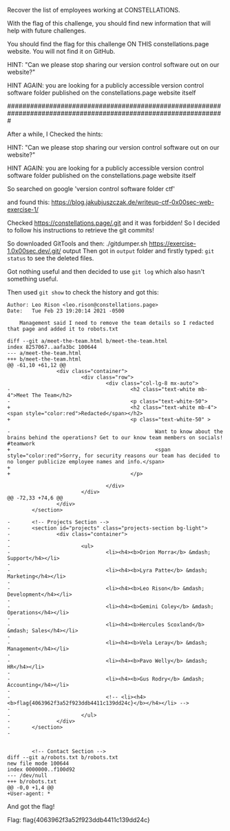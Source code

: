 Recover the list of employees working at CONSTELLATIONS.

With the flag of this challenge, you should find new information that will help with future challenges.

You should find the flag for this challenge ON THIS constellations.page website. You will not find it on GitHub.

HINT: "Can we please stop sharing our version control software out on our website?"

HINT AGAIN: you are looking for a publicly accessible version control software folder published on the constellations.page website itself 

#################################################################################################################

After a while, I Checked the hints:

HINT: "Can we please stop sharing our version control software out on our website?"

HINT AGAIN: you are looking for a publicly accessible version control software folder published on the constellations.page website itself 



So searched on google 'version control software folder ctf'


and found this: https://blog.jakubjuszczak.de/writeup-ctf-0x00sec-web-exercise-1/

Checked https://constellations.page/.git
and it was forbidden!
So I decided to follow his instructions to retrieve the git commits!


So downloaded GitTools and then:
./gitdumper.sh https://exercise-1.0x00sec.dev/.git/ output
Then got in `output` folder and firstly typed:
`git status` to see the deleted files.

Got nothing useful and then decided to use `git log`
which also hasn't something useful.

Then used `git show` to check the history and got this:
```
Author: Leo Rison <leo.rison@constellations.page>
Date:   Tue Feb 23 19:20:14 2021 -0500

    Management said I need to remove the team details so I redacted that page and added it to robots.txt

diff --git a/meet-the-team.html b/meet-the-team.html
index 8257067..aafa3bc 100644
--- a/meet-the-team.html
+++ b/meet-the-team.html
@@ -61,10 +61,12 @@
                <div class="container">
                        <div class="row">
                                <div class="col-lg-8 mx-auto">
-                                       <h2 class="text-white mb-4">Meet The Team</h2>
-                                       <p class="text-white-50">
+                                       <h2 class="text-white mb-4"><span style="color:red">Redacted</span></h2>
+                                       <p class="text-white-50" >

-                                               Want to know about the brains behind the operations? Get to our know team members on socials! #teamwork
+                                               <span style="color:red">Sorry, for security reasons our team has decided to no longer publicize employee names and info.</span>
+
+                                       </p>

                                </div>
                        </div>
@@ -72,33 +74,6 @@
                </div>
        </section>

-       <!-- Projects Section -->
-       <section id="projects" class="projects-section bg-light">
-               <div class="container">
-
-                       <ul>
-                               <li><h4><b>Orion Morra</b> &mdash; Support</h4></li>
-
-                               <li><h4><b>Lyra Patte</b> &mdash; Marketing</h4></li>
-
-                               <li><h4><b>Leo Rison</b> &mdash; Development</h4></li>
-
-                               <li><h4><b>Gemini Coley</b> &mdash; Operations</h4></li>
-
-                               <li><h4><b>Hercules Scoxland</b> &mdash; Sales</h4></li>
-
-                               <li><h4><b>Vela Leray</b> &mdash; Management</h4></li>
-
-                               <li><h4><b>Pavo Welly</b> &mdash; HR</h4></li>
-
-                               <li><h4><b>Gus Rodry</b> &mdash; Accounting</h4></li>
-
-                               <!-- <li><h4><b>flag{4063962f3a52f923ddb4411c139dd24c}</b></h4></li> -->
-
-                       </ul>
-               </div>
-       </section>
-


        <!-- Contact Section -->
diff --git a/robots.txt b/robots.txt
new file mode 100644
index 0000000..f100d92
--- /dev/null
+++ b/robots.txt
@@ -0,0 +1,4 @@
+User-agent: *
```

And got the flag!


Flag: flag{4063962f3a52f923ddb4411c139dd24c}
